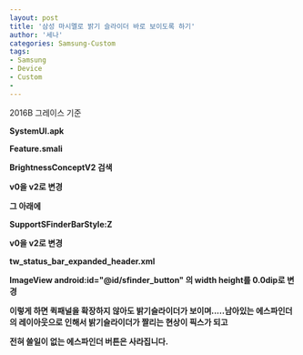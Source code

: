```yaml
---
layout: post
title: '삼성 마시멜로 밝기 슬라이더 바로 보이도록 하기'
author: '세나'
categories: Samsung-Custom
tags:
- Samsung
- Device
- Custom
-
---
```



<script> location.href='https://cafe.naver.com/develoid/696492' ; </script>

<p>2016B 그레이스 기준</p><p><b></p><p>SystemUI.apk</p><p><b></p><p>Feature.smali</p><p><b></p><p>BrightnessConceptV2 검색</p><p><b></p><p>v0을 v2로 변경</p><p><b></p><p>그 아래에</p><p><b></p><p>SupportSFinderBarStyle:Z</p><p><b></p><p>v0을 v2로 변경</p><p><b></p><p><b></p><p>tw_status_bar_expanded_header.xml</p><p><b></p><p>ImageView android:id="@id/sfinder_button" 의 width height를 0.0dip로 변경</p><p><b></p><p>이렇게 하면 퀵패널을 확장하지 않아도 밝기슬라이더가 보이며.....남아있는 에스파인더의 레이아웃으로 인해서 밝기슬라이더가 짤리는 현상이 픽스가 되고 </p><p>전혀 쓸일이 없는 에스파인더 버튼은 사라집니다.</p><p><b></p>
